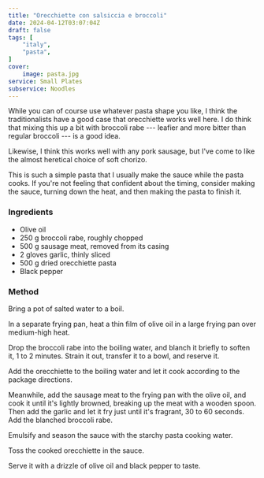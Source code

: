 ```yaml
---
title: "Orecchiette con salsiccia e broccoli"
date: 2024-04-12T03:07:04Z
draft: false
tags: [
    "italy",
    "pasta",
]
cover:
    image: pasta.jpg
service: Small Plates
subservice: Noodles
---
```


While you can of course use whatever pasta shape you like, I think the traditionalists have a good case that orecchiette works well here. I do think that mixing this up a bit with broccoli rabe --- leafier and more bitter than regular broccoli --- is a good idea.

Likewise, I think this works well with any pork sausage, but I've come to like the almost heretical choice of soft chorizo.

This is such a simple pasta that I usually make the sauce while the pasta cooks. If you're not feeling that confident about the timing, consider making the sauce, turning down the heat, and then making the pasta to finish it.

### Ingredients

* Olive oil
* 250 g broccoli rabe, roughly chopped
* 500 g sausage meat, removed from its casing
* 2 gloves garlic, thinly sliced
* 500 g dried orecchiette pasta
* Black pepper

### Method

Bring a pot of salted water to a boil.

In a separate frying pan, heat a thin film of olive oil in a large frying pan over medium-high heat.

Drop the broccoli rabe into the boiling water, and blanch it briefly to soften it, 1 to 2 minutes. Strain it out, transfer it to a bowl, and reserve it.

Add the orecchiette to the boiling water and let it cook according to the package directions.

Meanwhile, add the sausage meat to the frying pan with the olive oil, and cook it until it's lightly browned, breaking up the meat with a wooden spoon. Then add the garlic and let it fry just until it's fragrant, 30 to 60 seconds. Add the blanched broccoli rabe.

Emulsify and season the sauce with the starchy pasta cooking water.

Toss the cooked orecchiette in the sauce.

Serve it with a drizzle of olive oil and black pepper to taste.


